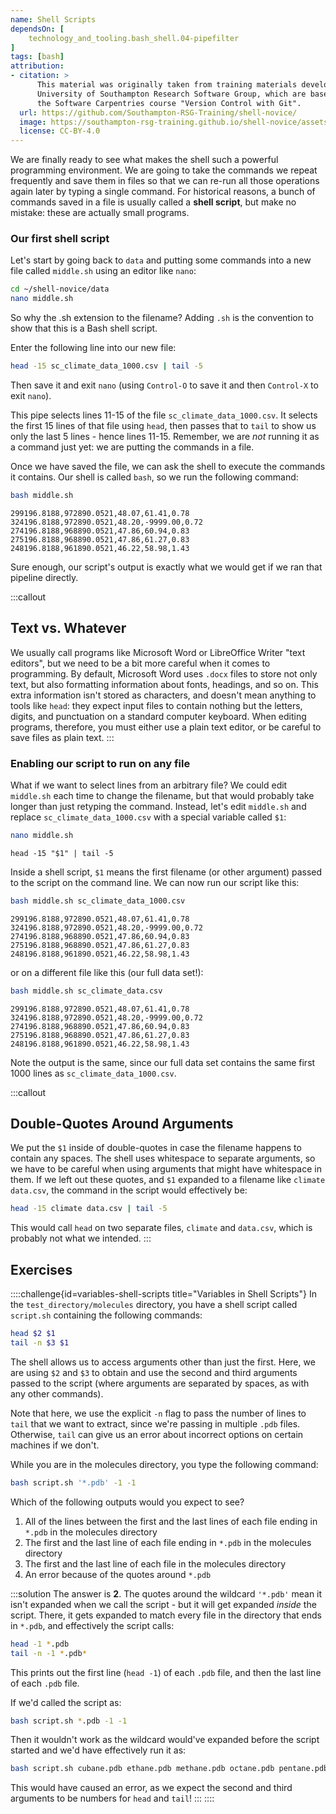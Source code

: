 ```yaml
---
name: Shell Scripts
dependsOn: [
    technology_and_tooling.bash_shell.04-pipefilter
]
tags: [bash]
attribution:
- citation: >
      This material was originally taken from training materials developed by the
      University of Southampton Research Software Group, which are based on
      the Software Carpentries course "Version Control with Git".
  url: https://github.com/Southampton-RSG-Training/shell-novice/
  image: https://southampton-rsg-training.github.io/shell-novice/assets/img/home-logo.png
  license: CC-BY-4.0
---
```


We are finally ready to see what makes the shell such a powerful programming environment.
We are going to take the commands we repeat frequently and save them in files
so that we can re-run all those operations again later by typing a single command.
For historical reasons,
a bunch of commands saved in a file is usually called a **shell script**,
but make no mistake:
these are actually small programs.

### Our first shell script

Let's start by going back to `data` and putting some commands into a new file called `middle.sh` using an editor like `nano`:

~~~bash
cd ~/shell-novice/data
nano middle.sh
~~~

So why the .sh extension to the filename? Adding `.sh` is the convention to show that this is a Bash shell script.

Enter the following line into our new file:

~~~bash
head -15 sc_climate_data_1000.csv | tail -5
~~~

Then save it and exit `nano` (using `Control-O` to save it and then `Control-X` to exit `nano`).

This pipe selects lines 11-15 of the file `sc_climate_data_1000.csv`. It selects the first 15
lines of that file using `head`, then passes that to `tail` to show us only the last 5 lines - hence lines 11-15.
Remember, we are *not* running it as a command just yet:
we are putting the commands in a file.

Once we have saved the file,
we can ask the shell to execute the commands it contains.
Our shell is called `bash`, so we run the following command:

~~~bash
bash middle.sh
~~~

~~~text
299196.8188,972890.0521,48.07,61.41,0.78
324196.8188,972890.0521,48.20,-9999.00,0.72
274196.8188,968890.0521,47.86,60.94,0.83
275196.8188,968890.0521,47.86,61.27,0.83
248196.8188,961890.0521,46.22,58.98,1.43
~~~

Sure enough,
our script's output is exactly what we would get if we ran that pipeline directly.

:::callout

## Text vs. Whatever

We usually call programs like Microsoft Word or LibreOffice Writer "text
editors", but we need to be a bit more careful when it comes to
programming. By default, Microsoft Word uses `.docx` files to store not
only text, but also formatting information about fonts, headings, and so
on. This extra information isn't stored as characters, and doesn't mean
anything to tools like `head`: they expect input files to contain
nothing but the letters, digits, and punctuation on a standard computer
keyboard. When editing programs, therefore, you must either use a plain
text editor, or be careful to save files as plain text.
:::

### Enabling our script to run on any file

What if we want to select lines from an arbitrary file?
We could edit `middle.sh` each time to change the filename,
but that would probably take longer than just retyping the command.
Instead,
let's edit `middle.sh` and replace `sc_climate_data_1000.csv` with a special variable called `$1`:

~~~bash
nano middle.sh
~~~

~~~text
head -15 "$1" | tail -5
~~~

Inside a shell script,
`$1` means the first filename (or other argument) passed to the script on the command line.
We can now run our script like this:

~~~bash
bash middle.sh sc_climate_data_1000.csv
~~~

~~~text
299196.8188,972890.0521,48.07,61.41,0.78
324196.8188,972890.0521,48.20,-9999.00,0.72
274196.8188,968890.0521,47.86,60.94,0.83
275196.8188,968890.0521,47.86,61.27,0.83
248196.8188,961890.0521,46.22,58.98,1.43
~~~

or on a different file like this (our full data set!):

~~~bash
bash middle.sh sc_climate_data.csv
~~~

~~~text
299196.8188,972890.0521,48.07,61.41,0.78
324196.8188,972890.0521,48.20,-9999.00,0.72
274196.8188,968890.0521,47.86,60.94,0.83
275196.8188,968890.0521,47.86,61.27,0.83
248196.8188,961890.0521,46.22,58.98,1.43
~~~

Note the output is the same, since our full data set contains the same first 1000 lines as `sc_climate_data_1000.csv`.

:::callout

## Double-Quotes Around Arguments

We put the `$1` inside of double-quotes in case the filename happens to contain any spaces.
The shell uses whitespace to separate arguments,
so we have to be careful when using arguments that might have whitespace in them.
If we left out these quotes, and `$1` expanded to a filename like
`climate data.csv`,
the command in the script would effectively be:

~~~bash
head -15 climate data.csv | tail -5
~~~

This would call `head` on two separate files, `climate` and `data.csv`,
which is probably not what we intended.
:::

## Exercises

::::challenge{id=variables-shell-scripts title="Variables in Shell Scripts"}
In the `test_directory/molecules` directory, you have a shell script called `script.sh` containing the
following commands:

~~~bash
head $2 $1
tail -n $3 $1
~~~

The shell allows us to access arguments other than just the first. Here, we are using `$2` and `$3`
to obtain and use the second and third arguments passed to the script (where arguments are separated by spaces, as with any other commands).

Note that here, we use the explicit `-n` flag to pass the number of lines to `tail` that we want to extract,
since we're passing in multiple `.pdb` files. Otherwise, `tail` can give us an error about incorrect options on
certain machines if we don't.

While you are in the molecules directory, you type the following command:

~~~bash
bash script.sh '*.pdb' -1 -1
~~~

Which of the following outputs would you expect to see?

1. All of the lines between the first and the last lines of each file ending in `*.pdb`
   in the molecules directory
2. The first and the last line of each file ending in `*.pdb` in the molecules directory
3. The first and the last line of each file in the molecules directory
4. An error because of the quotes around `*.pdb`

:::solution
The answer is **2**. The quotes around the wildcard `'*.pdb'` mean it isn't expanded when we call the script - but it will get expanded *inside* the script. There, it gets expanded to match every file in the directory that ends in `*.pdb`, and effectively the script calls:

~~~bash
head -1 *.pdb
tail -n -1 *.pdb*
~~~

This prints out the first line (`head -1`) of each `.pdb` file, and then the last line of each `.pdb` file.

If we'd called the script as:

~~~bash
bash script.sh *.pdb -1 -1
~~~

Then it wouldn't work as the wildcard would've expanded before the script started and we'd have effectively run it as:

~~~bash
bash script.sh cubane.pdb ethane.pdb methane.pdb octane.pdb pentane.pdb propane.pdb -1 -1
~~~

This would have caused an error, as we expect the second and third arguments to be numbers for `head` and `tail`!
:::
::::
